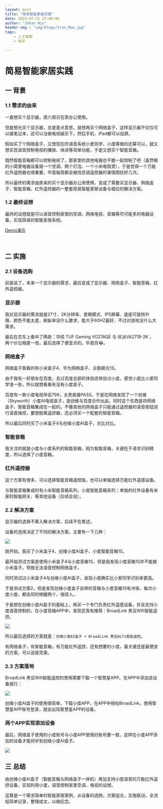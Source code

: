 ```yaml
---
layout: post
title: "简易智能家居实践"
date: 2019-07-31 23:00:00
author: "Johan Niu"
header-img : "img/blogs/Iron_Man.jpg"
tags:
    - 人工智能
    - 知乎
 
---
```


# 简易智能家居实践

## 一 背景
### 1.1 需求的由来

一直想买个显示器，周六周日在家办公使用。

但是想光买个显示器，总是差点意思，就想再买个网络盒子，这样显示器不仅仅可以接笔记本，还可以当做电视娱乐下，然后手机、iPad都可以投屏。

假如买了个网络盒子，又想现在的语音系统小爱同学、小度等做的还算可以，就又想实现语音控制电视的播放、快进等简单功能，于是又想买个智能音箱。

既然智能音箱都可以控制电视了，那家里的其他电器也干脆一起控制了吧（虽然租的小窝里电器设备就一个空调、两个灯泡、一个小米电饭煲），于是觉得一个万能红外遥控器也很重要，毕竟每周都会被找空调遥控器的事情困扰好几次。

所以最终的需求由原来的买个显示器办公用使用，变成了需要买显示器、网络盒子、智能音箱、红外遥控器的一整套简易智能家居设备与相应的解决方案。

### 1.2 最终设想

最终的设想就是可以语音控制家里的空调、网络电视、音箱等尽可能多的电器设备，实现简易的智能家居系统。

[Demo演示](http://niubencoolboy.github.io/videos/smart_home_demo.mp4)

​
## 二 实施
### 2.1 设备选购

前面说了，本来一个显示器的需求，最后变成了显示器、网络盒子、智能音箱、红外遥控器。

### 显示器
我对显示器的需求就是27寸、2K分辨率、爱眼模式、IPS屏幕、底座可旋转升降、颜色不能太差，刷新率没什么要求，能大于60HZ最好，不过对游戏没什么大需求。

最后在京东上看中了两款：华硕 TUF Gaming VG27AQE 与 优派VA2719-2K ，两个价位相差一倍，最后选择了便宜点的，毕竟穷😂。

### 网络盒子

网络盒子我看的有小米盒子4、华为网络盒子、企鹅极光1S。

由于我有一好朋友在百度，去过百度总部的体验店体验过小度，感觉小度比小爱同学准一些，所以就想看看有没有小度盒子。

百度有一款小度电视伴侣799，太贵直接PASS。于是在网络发现了一个创维（Skyworth）小度AI电视盒子，是创维与百度合作出品，同时这个东西是将网络盒子、智能音箱集成在一起的，不像其他的网络盒子只能通过遥控器的语音按钮进行语音操控，要想脱离遥控器，还必须买一个配套的智能音箱。

所以最后同时买了小米盒子4与创维小度AI盒子，对比对比。


### 智能音箱

我关注的就是小度与小爱系列的智能音箱，因为智能音箱，关键在于语言识别精度，所以选择了小度音箱。

### 红外遥控器

这个方案有很多，可以选择智能音箱遥控版，也可以单独选择万能红外遥感设备。

与智能音箱集成的有小米智能音箱系列，小度智能音箱系列；单独的红外设备有米家的智能网关，等其他设备（后续会说）。

### 2.2 解决方案

显示器的选择不算入解决方案，后续不在累述。

设备的选择决定了不同的解决方案。主要有一下几种：

![](http://niubencoolboy.github.io/img/blogs/smart_devices.png)

刚开始，我买了小米盒子4、创维小度AI盒子、小度智能音箱1S。

最开始测试方案是使用小米盒子4与小度音箱1S，但是我发现小度音箱1S并不能接小米盒子。导致无法语音控制网络盒子。

同时测试过小米盒子4与创维小度AI盒子，发现小度确实比小爱同学识别率更高。

于是测试方案2，但是发现创维小度盒子自带的音箱与小度音箱1S有冲突，每次小度小度，都会同时唤醒两个，很烦人。

于是想在创维小度AI盒子的基础上，再买一个专门负责红外遥感设备，并且支持小度语音控制的，在小度音箱APP中，发现还真有推荐：BroadLink 黑豆Wifi智能遥控。

![](http://niubencoolboy.github.io/img/blogs/BroadLink.png)

所以最后选择的方案就是：`创维小度AI盒子 + BroadLink 黑豆Wifi智能遥控`。

有网络盒子，有智能音箱，有万能红外遥控，还有想要的小度，最关键还是最便宜的方案，可以说是完美。

### 2.3 方案落地

BroadLink 黑豆Wifi智能遥控的使用需要下载一个智慧星APP。在APP中添加该设备就行：

![](http://niubencoolboy.github.io/img/blogs/BroadLink02.png)

创维小度AI盒子的使用很简单，下载小度APP，在APP中授权BroadLink，使用智慧星APP账号登录，就会出现智慧星APP的设备。


### 两个APP实现添加设备
​
最后，网络盒子使用的小度账号与小度APP使用的账号要一致，这样在小度APP添加的设备才能同步到创维小度AI盒子。

![](http://niubencoolboy.github.io/img/blogs/smart_control.png)

## 三 总结

由创维小度AI盒子（智能音箱与网络盒子一体机）再加支持小度语音的万能红外遥控设备，实现利用小度，语音控制家里空调、电视的设想。

这算是一个需求简单的智能家居案例，从设备的选购，方案组合，实施联动，全流程简单记录，整理成文，以做纪念。